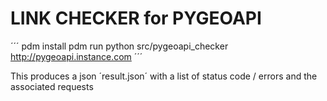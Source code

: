 # LINK CHECKER for PYGEOAPI

´´´
pdm install
pdm run python src/pygeoapi_checker http://pygeoapi.instance.com
´´´

This produces a json ´result.json´ with a list of status code / errors and the associated requests
